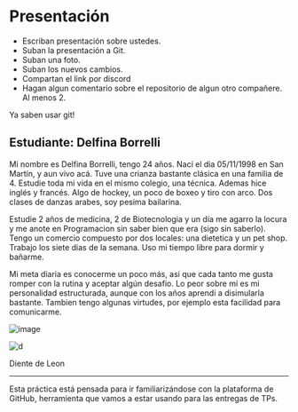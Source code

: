 # Presentación

- Escriban presentación sobre ustedes.
- Suban la presentación a Git.
- Suban una foto.
- Suban los nuevos cambios.
- Compartan el link por discord
- Hagan algun comentario sobre el repositorio de algun otro compañere. Al menos 2.

Ya saben usar git!


## Estudiante: Delfina Borrelli


Mi nombre es Delfina Borrelli, tengo 24 años. Nací el dia 05/11/1998 en San Martín, y aun vivo acá.
Tuve una crianza bastante clásica en una familia de 4. Estudie toda mi vida en el mismo colegio, una técnica. Ademas hice inglés y francés. Algo de hockey, un poco de boxeo y tiro con arco. Dos clases de danzas arabes, soy pesima bailarina.

Estudie 2 años de medicina, 2 de Biotecnologia y un día me agarro la locura y me anote en Programacion sin saber bien que era (sigo sin saberlo). Tengo un comercio compuesto por dos locales: una dietetica y un pet shop. Trabajo los siete dias de la semana. Uso mi tiempo libre para dormir y bañarme. 

Mi meta diaria es conocerme un poco más, asi que cada tanto me gusta romper con la rutina y aceptar algún desafio. Lo peor sobre mí es mi personalidad estructurada, aunque con los años aprendi a disimularla bastante. Tambien tengo algunas virtudes, por ejemplo esta facilidad para comunicarme.

![image](https://github.com/algo1unsam/presentaciontp0-borrellidelfina/assets/142355259/71bb86b7-4aca-4e4e-b60e-729913c580bc)

![d](https://media.istockphoto.com/id/1423183219/es/vector/la-pelusa-de-diente-de-le%C3%B3n-vuela-lejos-del-viento.jpg?s=612x612&w=0&k=20&c=nSMyODf20H4HZxTyGNmsbY1FNsnU0irg0d-4XI94ZsM=)

Diente de Leon

------

Esta práctica está pensada para ir familiarizándose con la plataforma de GitHub, herramienta que vamos a estar usando para las entregas de TPs.


